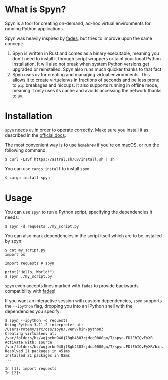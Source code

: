 # What is Spyn?

Spyn is a tool for creating on-demand, ad-hoc virtual environments for running Python applications.

Spyn was heavily inspired by [fades](https://fades.readthedocs.io/en/latest/index.html), but tries to improve upon the same concept:
1. Spyn is written in Rust and comes as a binary executable, meaning you don't need to install it through script wrappers or taint your local Python installation. It will also not break when system Python versions get upgraded or reinstalled. Spyn also runs much quicker thanks to that fact
2. Spyn uses `uv` for creating and managing virtual environments. This allows it to create virtuelenvs in fractions of seconds and be less prone to `pip` breakages and hiccups. It also supports running in offline mode, meaning it only uses its cache and avoids accessing the network thanks to `uv`.

# Installation

`spyn` needs `uv` in order to operate correctly. Make sure you install it as described in the [official docs](https://github.com/astral-sh/uv).

The most convenient way is to use `homebrew` if you're on macOS, or run the following command:

```
$ curl -LsSf https://astral.sh/uv/install.sh | sh
```

You can use `cargo install` to install `spyn`:

```
$ cargo install spyn
```

# Usage

You can use `spyn` to run a Python script, specifying the dependencies it needs:

```
$ spyn -d requests ./my_script.py
```

You can also mark dependencies in the script itself which are to be installed by spyn:

```
$ cat my_script.py
import os

import requests # spyn

print("Hello, World!")
$ spyn ./my_script.py
```
`spyn` even accepts lines marked with `fades` to provide backwards compatibility with [fades](https://fades.readthedocs.io/en/latest/index.html)!

If you want an interactive session with custom dependencies, `spyn` supports the `--ipython` flag, dropping you into an IPython shell with the dependencies you specify:

```
$ spyn --ipython -d requests
Using Python 3.11.2 interpreter at: /Users/rotemy/src/oss/spyn/.venv/bin/python3
Creating virtualenv at: /var/folders/bs/wqjbrbn948j78gb4303rjdcc0000gn/T/spyn.FDlEhIQvFyXR
Activate with: source /var/folders/bs/wqjbrbn948j78gb4303rjdcc0000gn/T/spyn.FDlEhIQvFyXR/bin/activate
Resolved 21 packages in 451ms
Installed 21 packages in 82ms
...

In [1]: import requests
In [2]: 
```